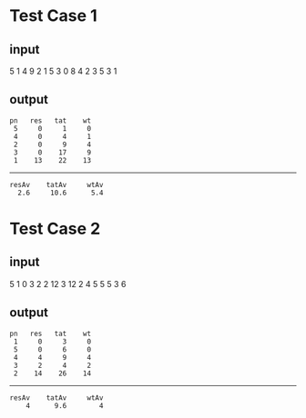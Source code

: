 # Test Case 1
## input
5
1 4 9
2 1 5
3 0 8
4 2 3
5 3 1
## output
    pn   res   tat    wt
     5     0     1     0
     4     0     4     1
     2     0     9     4
     3     0    17     9
     1    13    22    13
---------------------------
    resAv    tatAv     wtAv
      2.6     10.6      5.4

# Test Case 2
## input
5
1 0 3
2 2 12
3 12 2
4 5 5
5 3 6
## output
    pn   res   tat    wt
     1     0     3     0
     5     0     6     0
     4     4     9     4
     3     2     4     2
     2    14    26    14
---------------------------
    resAv    tatAv     wtAv
        4      9.6        4
